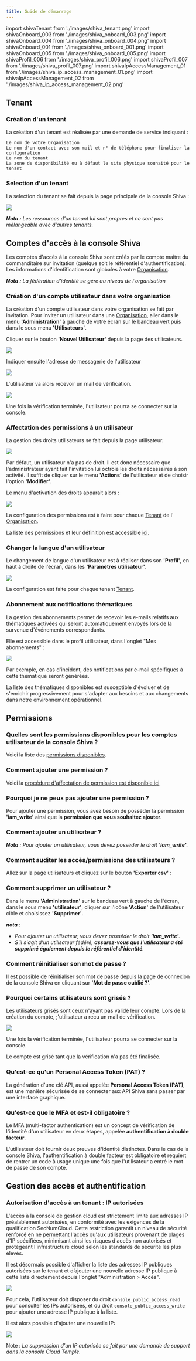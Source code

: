 ```yaml
---
title: Guide de démarrage
---
```

import shivaTenant from './images/shiva_tenant.png'
import shivaOnboard_003 from './images/shiva_onboard_003.png'
import shivaOnboard_004 from './images/shiva_onboard_004.png'
import shivaOnboard_001 from './images/shiva_onboard_001.png'
import shivaOnboard_005 from './images/shiva_onboard_005.png'
import shivaProfil_006 from './images/shiva_profil_006.png'
import shivaProfil_007 from './images/shiva_profil_007.png'
import shivaIpAccessManagement_01 from './images/shiva_ip_access_management_01.png'
import shivaIpAccessManagement_02 from './images/shiva_ip_access_management_02.png'

## Tenant

### Création d'un tenant

La création d'un tenant est réalisée par une demande de service indiquant :

    Le nom de votre Organisation
    Le nom d'un contact avec son mail et n° de téléphone pour finaliser la configuration
    Le nom du tenant
    La zone de disponibilité ou à défaut le site physique souhaité pour le tenant

### Selection d'un tenant

La selection du tenant se fait depuis la page principale de la console Shiva :

<img src={shivaTenant} />

*__Nota :__ Les ressources d'un tenant lui sont propres et ne sont pas mélangeable avec d'autres tenants.*

## Comptes d'accès à la console Shiva

Les comptes d'accès à la console Shiva sont créés par le compte maitre du commanditaire sur invitation (quelque soit le référentiel d'authentification).
Les informations d'identification sont globales à votre [Organisation](concepts.md#organisations).

*__Nota :__ La fédération d'identité se gère au niveau de l'organisation*

### Création d'un compte utilisateur dans votre organisation

La création d'un compte utilisateur dans votre organisation se fait par invitation. Pour inviter un utilisateur dans une [Organisation](concepts.md#organisations), aller dans le menu __'Administration'__ à gauche de votre écran sur le bandeau vert puis dans le sous menu __'Utilisateurs'__.

Cliquer sur le bouton __'Nouvel Utilisateur'__ depuis la page des utilisateurs.

<img src={shivaOnboard_003} />

Indiquer ensuite l'adresse de messagerie de l'utilisateur

<img src={shivaOnboard_004} />

L'utilisateur va alors recevoir un mail de vérification.

<img src={shivaOnboard_001} />

Une fois la vérification terminée, l'utilisateur pourra se connecter sur la console.

### Affectation des permissions à un utilisateur

La gestion des droits utilisateurs se fait depuis la page utilisateur.

<img src={shivaOnboard_003} />

Par défaut, un utilisateur n'a pas de droit. Il est donc nécessaire que l'administrateur ayant fait l'invitation lui octroie les droits nécessaires à son activité. Il suffit de cliquer sur le menu __'Actions'__ de l'utilisateur et de choisir l'option __'Modifier'__.

Le menu d'activation des droits apparait alors :

<img src={shivaOnboard_005} />

La configuration des permissions est à faire pour chaque [Tenant](concepts.md#tenants) de l'
[Organisation](concepts.md#organisations).

La liste des permissions et leur définition est accessible [ici](#permissions).

### Changer la langue d'un utilisateur

Le changement de langue d'un utilisateur est à réaliser dans son __'Profil'__, en haut à droite de l'écran, dans les __'Paramètres utilisateur'__.

<img src={shivaProfil_006} />

La configuration est faite pour chaque tenant [Tenant](concepts.md#tenants).

### Abonnement aux notifications thématiques

La gestion des abonnements permet de recevoir les e-mails relatifs aux thématiques activées qui seront automatiquement envoyés lors de la survenue d'événements correspondants.

Elle est accessible dans le profil utilisateur, dans l'onglet "Mes abonnements" :

<img src={shivaProfil_007} />

 Par exemple, en cas d'incident, des notifications par e-mail spécifiques à cette thématique seront générées.

La liste des thématiques disponibles est susceptible d'évoluer et de s'enrichir progressivement pour s'adapter aux besoins et aux changements dans notre environnement opérationnel.

## Permissions

### Quelles sont les permissions disponibles pour les comptes utilisateur de la console Shiva ?

Voici la liste des [permissions disponibles](#permissions).

### Comment ajouter une permission ?

Voici la [procédure d'affectation de permission est disponible ici](#permissions)

### Pourquoi je ne peux pas ajouter une permission ?

Pour ajouter une permission, vous avez besoin de posséder la permission __'iam_write'__ ainsi que la __permission que vous souhaitez ajouter__.

### Comment ajouter un utilisateur ?

*__Nota__ : Pour ajouter un utilisateur, vous devez posséder le droit __'iam_write'__.*

### Comment auditer les accès/permissions des utilisateurs ?

Allez sur la page utilisateurs et cliquez sur le bouton __'Exporter csv'__ :

### Comment supprimer un utilisateur ?

Dans le menu __'Administration'__ sur le bandeau vert à gauche de l'écran, dans le sous menu __'utilisateur'__, cliquer sur l'icône __'Action'__ de l'utilisateur cible et choisissez __'Supprimer'__.

*__nota__ :*

- *Pour ajouter un utilisateur, vous devez posséder le droit __'iam_write'__.*
- *S'il s'agit d'un utilisateur fédéré, __assurez-vous que l'utilisateur a été supprimé également depuis le référentiel d'identité__.*

### Comment réinitialiser son mot de passe ?

Il est possible de réinitialiser son mot de passe depuis la page de connexion de la console Shiva en cliquant sur __'Mot de passe oublié ?'__.

### Pourquoi certains utilisateurs sont grisés ?

Les utilisateurs grisés sont ceux n'ayant pas validé leur compte. Lors de la création du compte, ;'utilisateur a recu un mail de vérification.

<img src={shivaOnboard_001} />

Une fois la vérification terminée, l'utilisateur pourra se connecter sur la console.

Le compte est grisé tant que la vérification n'a pas été finalisée.

### Qu'est-ce qu'un Personal Access Token (PAT) ?

La génération d'une clé API, aussi appelée __Personal Access Token (PAT)__,
est une manière sécurisée de se connecter aux API Shiva sans passer par une interface graphique.

### Qu'est-ce que le MFA et est-il obligatoire ?

Le MFA (multi-factor authentication) est un concept de vérification de l'identité d'un utilisateur en deux étapes, appelée __authentification à double facteur__.

L'utilisateur doit fournir deux preuves d'identité distinctes. Dans le cas de la console Shiva, l'authentification à double facteur est obligatoire et requiert de rentrer un code à usage unique une fois que l'utilisateur a entré le mot de passe de son compte.

## Gestion des accès et authentification

### Autorisation d'accès à un tenant : IP autorisées

L'accès à la console de gestion cloud est strictement limité aux adresses IP préalablement autorisées, en conformité avec les exigences de la qualification SecNumCloud. Cette restriction garantit un niveau de sécurité renforcé en ne permettant l'accès qu'aux utilisateurs provenant de plages d'IP spécifiées, minimisant ainsi les risques d'accès non autorisés et protégeant l'infrastructure cloud selon les standards de sécurité les plus élevés.

Il est désormais possible d'afficher la liste des adresses IP publiques autorisées sur le tenant et d’ajouter une nouvelle adresse IP publique à cette liste directement depuis l'onglet "Administration > Accès".

<img src={shivaIpAccessManagement_01} />

Pour cela, l’utilisateur doit disposer du droit `console_public_access_read` pour consulter les IPs autorisées, et du droit `console_public_access_write` pour ajouter une adresse IP publique à la liste.

Il est alors possible d'ajouter une nouvelle IP:

<img src={shivaIpAccessManagement_02} />

Note : *La suppression d'un IP autorisée se fait par une demande de support dans la console Cloud Temple.*
